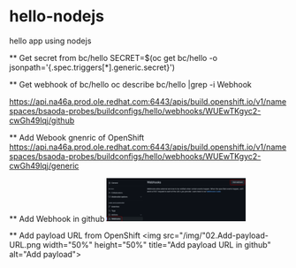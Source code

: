 # hello-nodejs
hello app using nodejs

** Get secret from bc/hello
SECRET=$(oc get bc/hello -o jsonpath='{.spec.triggers[*].generic.secret}')

** Get webhook of bc/hello
oc describe bc/hello |grep -i Webhook

https://api.na46a.prod.ole.redhat.com:6443/apis/build.openshift.io/v1/namespaces/bsaoda-probes/buildconfigs/hello/webhooks/WUEwTKgyc2-cwGh49lqj/github

** Add Webook gnenric of OpenShift
https://api.na46a.prod.ole.redhat.com:6443/apis/build.openshift.io/v1/namespaces/bsaoda-probes/buildconfigs/hello/webhooks/WUEwTKgyc2-cwGh49lqj/generic

** Add Webhook in github
<img src="/img/01-add-webhook.png" width="50%" height="50%" title="Add Webhook in github" alt="Add Webhook"></img>

** Add payload URL from OpenShift
<img src="/img/"02.Add-payload-URL.png width="50%" height="50%" title="Add payload URL in github" alt="Add payload"></img>
